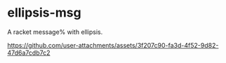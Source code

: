 # ellipsis-msg
A racket message% with ellipsis.

https://github.com/user-attachments/assets/3f207c90-fa3d-4f52-9d82-47d6a7cdb7c2
